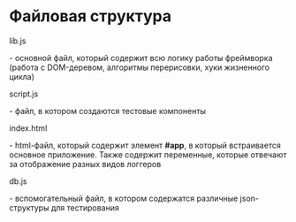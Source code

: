 # Файловая структура

<p>lib.js</p> - основной файл, который содержит всю логику работы фреймворка (работа с DOM-деревом, алгоритмы перерисовки, хуки жизненного цикла)
<p>script.js</p> - файл, в котором создаются тестовые компоненты
<p>index.html</p> - html-файл, который содержит элемент <b>#app</b>, в который встраивается основное приложение. Также содержит переменные, которые отвечают за отображение разных видов логгеров
<p>db.js</p> - вспомогательный файл, в котором содержатся различные json-структуры для тестирования